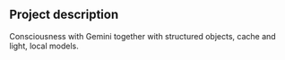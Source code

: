 ## Project description

Consciousness with Gemini together with structured objects, cache and light, local models.